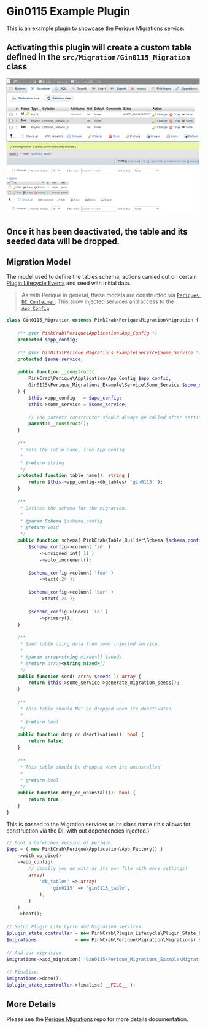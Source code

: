 # Gin0115 Example Plugin

This is an example plugin to showcase the Perique Migrations service.

## Activating this plugin will create a custom table defined in the `src/Migration/Gin0115_Migration` class

![Table Structure](docs/created_table.png)
![Seeded Table Rows](docs/seeded_value.png)

## Once it has been deactivated, the table and its seeded data will be dropped.

## Migration Model

The model used to define the tables schema, actions carried out on certain [Plugin Lifecycle Events](https://github.com/Pink-Crab/Perique_Plugin_Life_Cycle) and seed with initial data.

> As with Perique in general, these models are constructed via [`Periques DI Container`](https://perique.info/core/DI/). This allow injected services and access to the [`App_Config`](https://perique.info/core/App/app_config)

```php
class Gin0115_Migration extends PinkCrab\Perique\Migration\Migration {

	/** @var PinkCrab\Perique\Application\App_Config */
	protected $app_config;

	/** @var Gin0115\Perique_Migrations_Example\Service\Some_Service */
	protected $some_service;

	public function __construct( 
        PinkCrab\Perique\Application\App_Config $app_config, 
        Gin0115\Perique_Migrations_Example\Service\Some_Service $some_service 
    ) {
		$this->app_config   = $app_config;
		$this->some_service = $some_service;

		// The parents constructor should always be called after setting any dependencies.
		parent::__construct();
	}

	/**
	 * Sets the table name, from App Config
	 *
	 * @return string
	 */
	protected function table_name(): string {
		return $this->app_config->db_tables( 'gin0115' );
	}

	/**
	 * Defines the schema for the migration.
	 *
	 * @param Schema $schema_config
	 * @return void
	 */
	public function schema( PinkCrab\Table_Builder\Schema $schema_config ): void {
		$schema_config->column( 'id' )
			->unsigned_int( 11 )
			->auto_increment();

		$schema_config->column( 'foo' )
			->text( 24 );

		$schema_config->column( 'bar' )
			->text( 24 );

		$schema_config->index( 'id' )
			->primary();
	}

	/**
	 * Seed table using data from some injected service.
	 *
	 * @param array<string,mixed>[] $seeds
	 * @return array<string,mixed>[]
	 */
	public function seed( array $seeds ): array {
		return $this->some_service->generate_migration_seeds();
	}

	/**
	 * This table should NOT be dropped when its deactivated
	 *
	 * @return bool
	 */
	public function drop_on_deactivation(): bool {
		return false;
	}

	/**
	 * This table should be dropped when its uninstalled
	 *
	 * @return bool
	 */
	public function drop_on_uninstall(): bool {
		return true;
	}
}
```

This is passed to the Migration services as its class name (this allows for construction via the DI, with out dependencies injected.)

```php
// Boot a barebones version of perique
$app = ( new PinkCrab\Perique\Application\App_Factory() )
	->with_wp_dice()
	->app_config(
		// Usually you do with as its own file with more settings!
		array(
			'db_tables' => array(
				'gin0115' => 'gin0115_table',
			),
		)
	)
	->boot();

// Setup Plugin Life Cycle and Migration services.
$plugin_state_controller = new PinkCrab\Plugin_Lifecycle\Plugin_State_Controller( $app );
$migrations              = new PinkCrab\Perique\Migration\Migrations( $plugin_state_controller, 'perique_migrations_example_a' );

// Add our migration
$migrations->add_migration( 'Gin0115\Perique_Migrations_Example\Migration\Gin0115_Migration' );

// Finalise.
$migrations->done();
$plugin_state_controller->finalise( __FILE__ );
```

## More Details
Please see the [Perique Migrations]() repo for more details documentation.